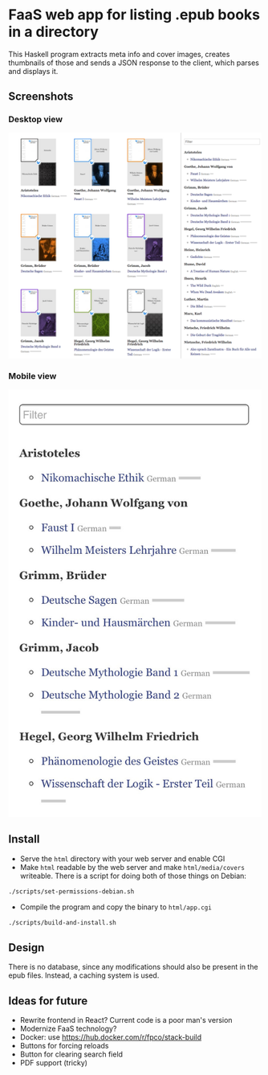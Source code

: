 # FaaS web app for listing .epub books in a directory

This Haskell program extracts meta info and cover images, creates thumbnails of those and sends a JSON response to the client, which parses and displays it.

## Screenshots

### Desktop view

![Desktop screenshot](screenshots/screenshot-1.png?raw=true "Desktop view")

### Mobile view

![Mobile screenshot](screenshots/screenshot-2.jpg?raw=true "Mobile view")

## Install

  * Serve the `html` directory with your web server and enable CGI
  * Make `html` readable by the web server and make `html/media/covers`
    writeable. There is a script for doing both of those things on Debian:

```sh
./scripts/set-permissions-debian.sh
```

  * Compile the program and copy the binary to `html/app.cgi`

```sh
./scripts/build-and-install.sh
```

## Design

There is no database, since any modifications should also be present in
the epub files. Instead, a caching system is used.

## Ideas for future

  * Rewrite frontend in React? Current code is a poor man's
    version
  * Modernize FaaS technology?
  * Docker: use https://hub.docker.com/r/fpco/stack-build
  * Buttons for forcing reloads
  * Button for clearing search field
  * PDF support (tricky)
